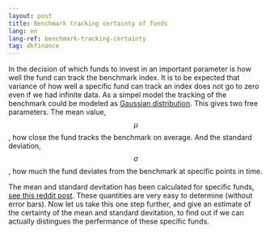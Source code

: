 ```yaml
---
layout: post
title: Benchmark tracking certainty of funds
lang: en
lang-ref: benchmark-tracking-certainty
tag: dkfinance
---
```


In the decision of which funds to invest in an important parameter is how well the fund can track the benchmark index.
It is to be expected that variance of how well a specific fund can track an index does not go to zero even if we had infinite data.
As a simpel model the tracking of the benchmark could be modeled as [Gaussian distribution](https://en.wikipedia.org/wiki/Normal_distribution).
This gives two free parameters.
The mean value, $$\mu$$, how close the fund tracks the benchmark on average.
And the standard deviation, $$\sigma$$, how much the fund deviates from the benchmark at specific points in time.

The mean and standard devitation has been calculated for specific funds, [see this reddit post](https://www.reddit.com/r/dkfinance/comments/10m1jm5/danske_invest_vs_sparindex/).
These quantities are very easy to determine (without error bars).
Now let us take this one step further, and give an estimate of the certainty of the mean and standard devitation, to find out if we can actually distingues the perfermance of these specific funds.
